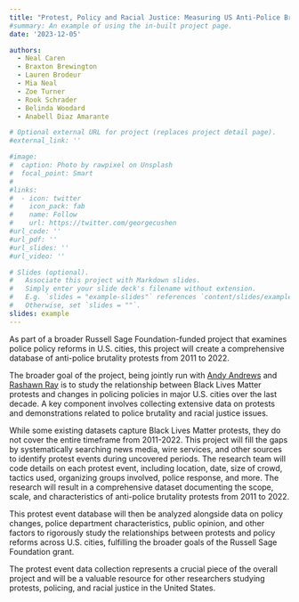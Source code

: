 ```yaml
---
title: "Protest, Policy and Racial Justice: Measuring US Anti-Police Brutality Protests"
#summary: An example of using the in-built project page.
date: '2023-12-05'

authors:
  - Neal Caren
  - Braxton Brewington
  - Lauren Brodeur
  - Mia Neal
  - Zoe Turner
  - Rook Schrader
  - Belinda Woodard
  - Anabell Diaz Amarante

# Optional external URL for project (replaces project detail page).
#external_link: ''

#image:
#  caption: Photo by rawpixel on Unsplash
#  focal_point: Smart
#
#links:
#  - icon: twitter
#    icon_pack: fab
#    name: Follow
#    url: https://twitter.com/georgecushen
#url_code: ''
#url_pdf: ''
#url_slides: ''
#url_video: ''

# Slides (optional).
#   Associate this project with Markdown slides.
#   Simply enter your slide deck's filename without extension.
#   E.g. `slides = "example-slides"` references `content/slides/example-slides.md`.
#   Otherwise, set `slides = ""`.
slides: example
---
```


As part of a broader Russell Sage Foundation-funded project that examines police policy reforms in U.S. cities, this project will create a comprehensive database of anti-police brutality protests from 2011 to 2022.

The broader goal of the project, being jointly run with [Andy Andrews](https://sites.wustl.edu/ktandrews/) and [Rashawn Ray](https://socy.umd.edu/facultyprofile/ray/rashawn) is to study the relationship between Black Lives Matter protests and changes in policing policies in major U.S. cities over the last decade. A key component involves collecting extensive data on protests and demonstrations related to police brutality and racial justice issues.

While some existing datasets capture Black Lives Matter protests, they do not cover the entire timeframe from 2011-2022. This project will fill the gaps by systematically searching news media, wire services, and other sources to identify protest events during uncovered periods.
The research team will code details on each protest event, including location, date, size of crowd, tactics used, organizing groups involved, police response, and more. The research will result in a comprehensive dataset documenting the scope, scale, and characteristics of anti-police brutality protests from 2011 to 2022.

This protest event database will then be analyzed alongside data on policy changes, police department characteristics, public opinion, and other factors to rigorously study the relationships between protests and policy reforms across U.S. cities, fulfilling the broader goals of the Russell Sage Foundation grant.

The protest event data collection represents a crucial piece of the overall project and will be a
valuable resource for other researchers studying protests, policing, and racial justice in the United States.

